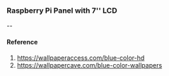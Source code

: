 ### Raspberry Pi Panel with 7'' LCD
--


#### Reference
  1. https://wallpaperaccess.com/blue-color-hd
  2. https://wallpapercave.com/blue-color-wallpapers

